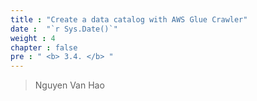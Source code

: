 ```yaml
---
title : "Create a data catalog with AWS Glue Crawler"
date :  "`r Sys.Date()`" 
weight : 4 
chapter : false
pre : " <b> 3.4. </b> "
---
```


> Nguyen Van Hao